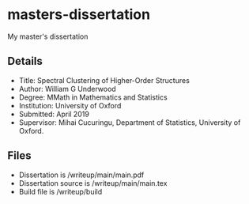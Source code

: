 # masters-dissertation

My master's dissertation

## Details
- Title: Spectral Clustering of Higher-Order Structures
- Author: William G Underwood
- Degree: MMath in Mathematics and Statistics
- Institution: University of Oxford
- Submitted: April 2019
- Supervisor: Mihai Cucuringu, Department of Statistics, University of Oxford.

## Files
- Dissertation is /writeup/main/main.pdf
- Dissertation source is /writeup/main/main.tex
- Build file is /writeup/build

